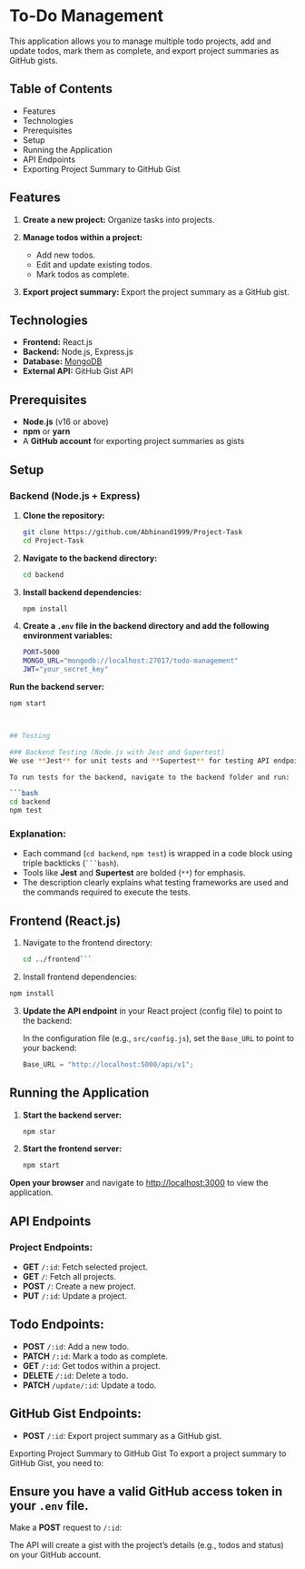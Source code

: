 # To-Do Management
This application allows you to manage multiple todo projects, add and update todos, mark them as complete, and export project summaries as GitHub gists.

## Table of Contents
* Features
* Technologies
* Prerequisites 
* Setup 
* Running the Application 
* API Endpoints
* Exporting Project Summary to GitHub Gist

## Features

1. **Create a new project:** Organize tasks into projects.

2. **Manage todos within a project:**
   - Add new todos.
   - Edit and update existing todos.
   - Mark todos as complete.

3. **Export project summary:** Export the project summary as a GitHub gist.


## Technologies

- **Frontend:** React.js
- **Backend:** Node.js, Express.js
- **Database:** [MongoDB](https://www.mongodb.com/)
- **External API:** GitHub Gist API

## Prerequisites

- **Node.js** (v16 or above)
- **npm** or **yarn**
- A **GitHub account** for exporting project summaries as gists

## Setup

### Backend (Node.js + Express)

1. **Clone the repository:**
    ```bash
    git clone https://github.com/Abhinand1999/Project-Task
    cd Project-Task
    ```

2. **Navigate to the backend directory:**
    ```bash
    cd backend
    ```

3. **Install backend dependencies:**
    ```bash
    npm install
    ```

4. **Create a `.env` file in the backend directory and add the following environment variables:**
    ```bash
    PORT=5000
    MONGO_URL="mongodb://localhost:27017/todo-management"
    JWT="your_secret_key"
    ```
**Run the backend server:**
```bash
npm start



## Testing

### Backend Testing (Node.js with Jest and Supertest)
We use **Jest** for unit tests and **Supertest** for testing API endpoints.

To run tests for the backend, navigate to the backend folder and run:

```bash
cd backend
npm test
```


### Explanation:
- Each command (`cd backend`, `npm test`) is wrapped in a code block using triple backticks (` ```bash `).
- Tools like **Jest** and **Supertest** are bolded (`**`) for emphasis.
- The description clearly explains what testing frameworks are used and the commands required to execute the tests.




## Frontend (React.js)

1. Navigate to the frontend directory:
   ```bash
   cd ../frontend```

2. Install frontend dependencies:
```bash
npm install
```

3. **Update the API endpoint** in your React project (config file) to point to the backend:

   In the configuration file (e.g., `src/config.js`), set the `Base_URL` to point to your backend:

   ```javascript
   Base_URL = "http://localhost:5000/api/v1";


## Running the Application

1. **Start the backend server:**
   ```bash
   npm star
2. **Start the frontend server:**
   ```bash
   npm start
**Open your browser** and navigate to [http://localhost:3000](http://localhost:3000) to view the application.


## API Endpoints

### Project Endpoints:

- **GET** `/:id`: Fetch selected project.
- **GET** `/`: Fetch all projects.
- **POST** `/`: Create a new project.
- **PUT** `/:id`: Update a project.

## Todo Endpoints:

- **POST** `/:id`: Add a new todo.
- **PATCH** `/:id`: Mark a todo as complete.
- **GET** `/:id`: Get todos within a project.
- **DELETE** `/:id`: Delete a todo.
- **PATCH** `/update/:id`: Update a todo.


## GitHub Gist Endpoints:

- **POST** `/:id`: Export project summary as a GitHub gist.

Exporting Project Summary to GitHub Gist
To export a project summary to GitHub Gist, you need to:


## Ensure you have a valid GitHub access token in your `.env` file.

Make a **POST** request to `/:id`:

The API will create a gist with the project’s details (e.g., todos and status) on your GitHub account.


